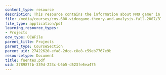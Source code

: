 ```yaml
---
content_type: resource
description: This resource contains the information about MMO gamer in this course.
file: /media/courses/cms-600-videogame-theory-and-analysis-fall-2007/378987fb339d223cb6b5d523fe6ea475_fuentes.pdf
file_type: application/pdf
learning_resource_types:
- Projects
ocw_type: OCWFile
parent_title: Projects
parent_type: CourseSection
parent_uid: 27422620-efa8-2dce-c8e8-c59eb7767e9b
resourcetype: Document
title: fuentes.pdf
uid: 378987fb-339d-223c-b6b5-d523fe6ea475
---
```

